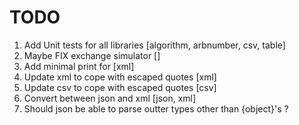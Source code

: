 # TODO

1) Add Unit tests for all libraries				[algorithm, arbnumber, csv, table]
2) Maybe FIX exchange simulator					[]
3) Add minimal print for						[xml]
4) Update xml to cope with escaped quotes		[xml]
5) Update csv to cope with escaped quotes		[csv]
6) Convert between json and xml					[json, xml]
7) Should json be able to parse outter types other than {object}'s ?
